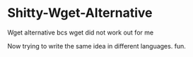 # Shitty-Wget-Alternative
Wget alternative bcs wget did not work out for me

Now trying to write the same idea in different languages. fun.
